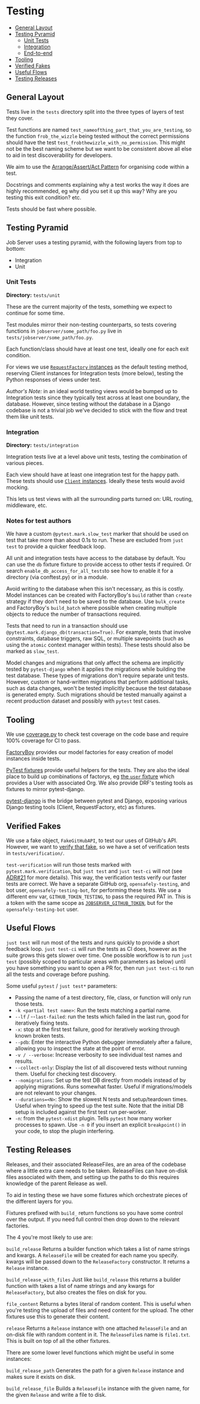 # Testing

- [General Layout](#general-layout)
- [Testing Pyramid](#testing-pyramid)
  - [Unit Tests](#unit-tests)
  - [Integration](#integration)
  - [End-to-end](#end-to-end)
- [Tooling](#tooling)
- [Verified Fakes](#verified-fakes)
- [Useful Flows](#useful-flows)
- [Testing Releases](#testing-releases)

## General Layout
Tests live in the `tests` directory split into the three types of layers of test they cover.

Test functions are named `test_nameofthing_part_that_you_are_testing`, so the function `frob_the_wizzle` being tested without the correct permissions should have the test `test_frobthewizzle_with_no_permission`.
This might not be the best naming scheme but we want to be consistent above all else to aid in test discoverability for developers.

We aim to use the [Arrange/Assert/Act Pattern](https://java-design-patterns.com/patterns/arrange-act-assert/) for organising code within a test.

Docstrings and comments explaining why a test works the way it does are highly recommended, eg why did you set it up this way? Why are you testing this exit condition? etc.

Tests should be fast where possible.


## Testing Pyramid

Job Server uses a testing pyramid, with the following layers from top to bottom:

* Integration
* Unit

### Unit Tests
**Directory:** `tests/unit`

These are the current majority of the tests, something we expect to continue for some time.

Test modules mirror their non-testing counterparts, so tests covering functions in `jobserver/some_path/foo.py` live in `tests/jobserver/some_path/foo.py`.

Each function/class should have at least one test, ideally one for each exit condition.

For views we use [`RequestFactory` instances](https://docs.djangoproject.com/en/3.2/topics/testing/advanced/#the-request-factory) as the default testing method, reserving Client instances for Integration tests (more below), testing the Python responses of views under test.

*Author's Note:* in an ideal world testing views would be bumped up to Integration tests since they typically test across at least one boundary, the database.
However, since testing without the database in a Django codebase is not a trivial job we've decided to stick with the flow and treat them like unit tests.


### Integration
**Directory:** `tests/integration`

Integration tests live at a level above unit tests, testing the combination of various pieces.

Each view should have at least one integration test for the happy path.
These tests should use [`Client` instances](https://docs.djangoproject.com/en/3.2/topics/testing/tools/#the-test-client).
Ideally these tests would avoid mocking.

This lets us test views with all the surrounding parts turned on: URL routing, middleware, etc.

### Notes for test authors

We have a custom `@pytest.mark.slow_test` marker that should be used on test
that take more than about 0.1s to run. These are excluded from `just test` to
provide a quicker feedback loop.

All unit and integration tests have access to the database by default. You can
use the `db` fixture fixture to provide access to other tests if required. Or
search `enable_db_access_for_all_tests`to see how to enable it for a directory
(via conftest.py) or in a module.

Avoid writing to the database when this isn't necessary, as this is costly.
Model instances can be created with FactoryBoy's `build` rather than `create`
strategy if they don't need to be saved to the database. Use `bulk_create` and
FactoryBoy's `build_batch` where possible when creating multiple objects to
reduce the number of transactions required.

Tests that need to run in a transaction should use
`@pytest.mark.django_db(transaction=True)`. For example, tests that involve
constraints, database triggers, raw SQL, or multiple savepoints (such as using
the `atomic` context manager within tests).  These tests should also be marked
as `slow_test`.

Model changes and migrations that only affect the schema are implicitly tested
by `pytest-django` when it applies the migrations while building the test
database. These types of migrations don't require separate unit tests. However,
custom or hand-written migrations that perform additional tasks, such as data
changes, won't be tested implicitly because the test database is generated
empty. Such migrations should be tested manually against a recent production
dataset and possibly with `pytest` test cases.


## Tooling
We use [coverage.py](https://coverage.readthedocs.io/) to check test coverage on the code base and require 100% coverage for CI to pass.

[FactoryBoy](https://factoryboy.readthedocs.io/) provides our model factories for easy creation of model instances inside tests.

[PyTest fixtures](https://docs.pytest.org/en/6.2.x/fixture.html) provide useful helpers for the tests.
They are also the ideal place to build up combinations of factorys, eg [the `user` fixture](https://github.com/opensafely-core/job-server/blob/62a376aa120542d246efd854bc1d4de1b70a60cf/tests/conftest.py#L63-L77) which provides a User with associated Org.
We also provide DRF's testing tools as fixtures to mirror pytest-django.

[pytest-django](https://pytest-django.readthedocs.io/en/latest/) is the bridge between pytest and Django, exposing various Django testing tools (Client, RequestFactory, etc) as fixtures.


## Verified Fakes
We use a fake object, `FakeGitHubAPI`, to test our uses of GitHub's API.
However, we want to [verify that fake](https://pythonspeed.com/articles/verified-fakes/), so we have a set of verification tests in `tests/verification/`.

`test-verification` will run those tests marked with `pytest.mark.verification`, but `just test` and `just test-ci` will not (see [ADR#21](docs/adr/0022-move-verification-tests.md) for more details).
This way, the verification tests verify our faster tests are correct.
We have a separate GitHub org, `opensafely-testing`, and bot user, `opensafely-testing-bot`, for performing these tests.
We use a different env var, `GITHUB_TOKEN_TESTING`, to pass the required PAT in.
This is a token with the same scope as [`JOBSERVER_GITHUB_TOKEN`](DEVELOPERS.md#rotating-the-read-only-github-token), but for the `opensafely-testing-bot` user.


## Useful Flows

`just test` will run most of the tests and runs quickly to provide a short feedback
loop. `just test-ci` will run the tests as CI does, however as the suite grows
this gets slower over time. One possible workflow is to run `just test`
(possibly scoped to particular areas with parameters as below) until you have
something you want to open a PR for, then run `just test-ci` to run all the
tests and coverage before pushing.

Some useful `pytest` / `just test*` parameters:

* Passing the name of a test directory, file, class, or function will only run those tests.
* `-k <partial test name>`: Run the tests matching a partial name.
* `--lf` / --`last-failed`: run the tests which failed in the last run, good for iteratively fixing tests.
* `-x`: stop at the first test failure, good for iteratively working through known broken tests.
* `--pdb`: Enter the interactive Python debugger immediately after a failure, allowing you to inspect the state at the point of error.
* `-v / --verbose`: Increase verbosity to see individual test names and results.
* `--collect-only`: Display the list of all discovered tests without running them. Useful for checking test discovery.
* `--nomigrations`: Set up the test DB directly from models instead of by applying migrations. Runs somewhat faster. Useful if migrations/models are not relevant to your changes.
* `--durations=<N>`: Show the slowest N tests and setup/teardown times. Useful when trying to speed up the test suite. Note that the initial DB setup is included against the first test run per-worker.
* `-n`: from the `pytest-xdist` plugin. Tells `pytest` how many worker processes to
  spawn. Use `-n 0` if you insert an explicit `breakpoint()` in your code, to
  stop the plugin interfering.


## Testing Releases
Releases, and their associated ReleaseFiles, are an area of the codebase where a little extra care needs to be taken.  ReleaseFiles can have on-disk files associated with them, and setting up the paths to do this requires knowledge of the parent Release as well.

To aid in testing these we have some fixtures which orchestrate pieces of the different layers for you.

Fixtures prefixed with `build_` return functions so you have some control over the output.
If you need full control then drop down to the relevant factories.

The 4 you're most likely to use are:

`build_release`
Returns a builder function which takes a list of name strings and kwargs.
A `ReleaseFile` will be created for each name you specify.
kwargs will be passed down to the `ReleaseFactory` constructor.
It returns a `Release` instance.

`build_release_with_files`
Just like `build_release` this returns a builder function with takes a list of name strings and any kwargs for `ReleaseFactory`, but also creates the files on disk for you.

`file_content`
Returns a bytes literal of random content.
This is useful when you're testing the upload of files and need content for the upload.
The other fixtures use this to generate their content.

`release`
Returns a `Release` instance with one attached `ReleaseFile` and an on-disk file with random content in it.  The `ReleaseFile`s name is `file1.txt`.
This is built on top of all the other fixtures.


There are some lower level functions which might be useful in some instances:

`build_release_path`
Generates the path for a given `Release` instance and makes sure it exists on disk.

`build_release_file`
Builds a `ReleaseFile` instance with the given name, for the given `Release` and write a file to disk.
